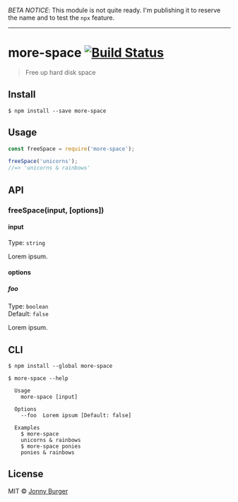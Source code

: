 _BETA NOTICE_: This module is not quite ready. I'm publishing it to reserve the name and to test the `npx` feature.

---

# more-space [![Build Status](https://travis-ci.org/JonnyBurger/more-space.svg?branch=master)](https://travis-ci.org/JonnyBurger/more-space)

> Free up hard disk space

## Install

```
$ npm install --save more-space
```

## Usage

```js
const freeSpace = require('more-space');

freeSpace('unicorns');
//=> 'unicorns & rainbows'
```

## API

### freeSpace(input, [options])

#### input

Type: `string`

Lorem ipsum.

#### options

##### foo

Type: `boolean`<br>
Default: `false`

Lorem ipsum.

## CLI

```
$ npm install --global more-space
```

```
$ more-space --help

  Usage
    more-space [input]

  Options
    --foo  Lorem ipsum [Default: false]

  Examples
    $ more-space
    unicorns & rainbows
    $ more-space ponies
    ponies & rainbows
```

## License

MIT © [Jonny Burger](https://jonny.io)
